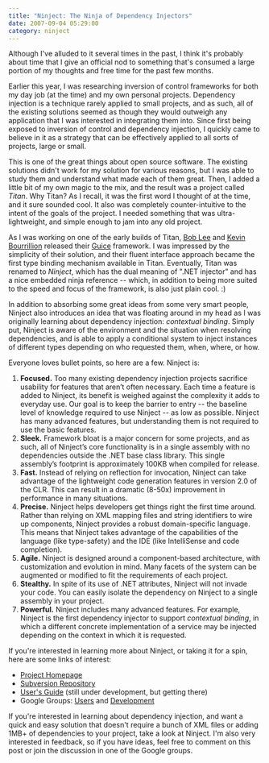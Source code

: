 ```yaml
---
title: "Ninject: The Ninja of Dependency Injectors"
date: 2007-09-04 05:29:00
category: ninject
---
```


<span class='drop-cap'>Although I've alluded</span> to it several times in the past, I think it's probably about time that I give an official nod to something that's consumed a large portion of my thoughts and free time for the past few months.

Earlier this year, I was researching inversion of control frameworks for both my day job (at the time) and my own personal projects. Dependency injection is a technique rarely applied to small projects, and as such, all of the existing solutions seemed as though they would outweigh any application that I was interested in integrating them into. Since first being exposed to inversion of control and dependency injection, I quickly came to believe in it as a strategy that can be effectively applied to all sorts of projects, large or small.

This is one of the great things about open source software. The existing solutions didn't work for my solution for various reasons, but I was able to study them and understand what made each of them great. Then, I added a little bit of my own magic to the mix, and the result was a project called _Titan_. Why Titan? As I recall, it was the first word I thought of at the time, and it sure sounded cool. It also was completely counter-intuitive to the intent of the goals of the project. I needed something that was ultra-lightweight, and simple enough to jam into any old project.

As I was working on one of the early builds of Titan, [Bob Lee](http://crazybob.org/) and [Kevin Bourrillion](http://smallwig.blogspot.com/) released their [Guice](http://code.google.com/p/google-guice/) framework. I was impressed by the simplicity of their solution, and their fluent interface approach became the first type binding mechanism available in Titan. Eventually, Titan was renamed to _Ninject_, which has the dual meaning of ".NET injector" and has a nice embedded ninja reference -- which, in addition to being more suited to the speed and focus of the framework, is also just plain cool. :)

In addition to absorbing some great ideas from some very smart people, Ninject also introduces an idea that was floating around in my head as I was originally learning about dependency injection: _contextual binding_. Simply put, Ninject is aware of the environment and the situation when resolving dependencies, and is able to apply a conditional system to inject instances of different types depending on who requested them, when, where, or how.

Everyone loves bullet points, so here are a few. Ninject is:

1. **Focused.** Too many existing dependency injection projects sacrifice usability for features that aren’t often necessary. Each time a feature is added to Ninject, its benefit is weighed against the complexity it adds to everyday use. Our goal is to keep the barrier to entry -- the baseline level of knowledge required to use Ninject -- as low as possible. Ninject has many advanced features, but understanding them is not required to use the basic features.
2. **Sleek.** Framework bloat is a major concern for some projects, and as such, all of Ninject’s core functionality is in a single assembly with no dependencies outside the .NET base class library. This single assembly’s footprint is approximately 100KB when compiled for release.
3. **Fast.** Instead of relying on reflection for invocation, Ninject can take advantage of the lightweight code generation features in version 2.0 of the CLR. This can result in a dramatic (8-50x) improvement in performance in many situations.
4. **Precise.** Ninject helps developers get things right the first time around. Rather than relying on XML mapping files and string identifiers to wire up components, Ninject provides a robust domain-specific language. This means that Ninject takes advantage of the capabilities of the language (like type-safety) and the IDE (like IntelliSense and code completion).
5. **Agile.** Ninject is designed around a component-based architecture, with customization and evolution in mind. Many facets of the system can be augmented or modified to fit the requirements of each project.
6. **Stealthy.** In spite of its use of .NET attributes, Ninject will not invade your code. You can easily isolate the dependency on Ninject to a single assembly in your project.
7. **Powerful.** Ninject includes many advanced features. For example, Ninject is the first dependency injector to support _contextual binding_, in which a different concrete implementation of a service may be injected depending on the context in which it is requested.

If you're interested in learning more about Ninject, or taking it for a spin, here are some links of interest:

* [Project Homepage](http://ninject.org/)
* [Subversion Repository](http://svn.ninject.org/trunk)
* [User's Guide](http://ninject.org/users-guide.html) (still under development, but getting there)
* Google Groups: [Users](http://groups.google.com/group/ninject) and [Development](http://groups.google.com/group/ninject-dev)

If you're interested in learning about dependency injection, and want a quick and easy solution that doesn't require a bunch of XML files or adding 1MB+ of dependencies to your project, take a look at Ninject. I'm also very interested in feedback, so if you have ideas, feel free to comment on this post or join the discussion in one of the Google groups.
